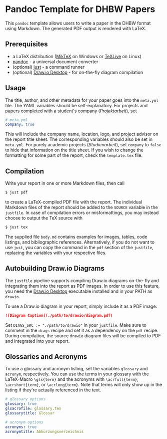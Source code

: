 # Pandoc Template for DHBW Papers

This `pandoc` template allows users to write a paper in the DHBW format using Markdown.
The generated PDF output is rendered with LaTeX.

## Prerequisites

- a LaTeX distribution ([MikTeX](https://miktex.org/) on Windows or [TeXLive](https://tug.org/texlive/) on Linux)
- [pandoc](https://pandoc.org/) - a universal document converter
- (optional) [just](https://github.com/casey/just) - a command runner
- (optional) [Draw.io Desktop](https://github.com/jgraph/drawio-desktop) - for on-the-fly diagram compilation

## Usage

The title, author, and other metadata for your paper goes into the `meta.yml` file.
The YAML variables should be self-explanatory.
For projects and papers completed with a student's company (_Projektarbeit_), set 

```yaml
# meta.yml
company: true
```

This will include the company name, location, logo, and project advisor on the report title sheet.
The corresponding variables should also be set in `meta.yml`.
For purely academic projects (_Studienarbeit_), set `company` to `false` to hide that information on the title sheet.
If you wish to change the formatting for some part of the report, check the `template.tex` file.

## Compilation

Write your report in one or more Markdown files, then call

```bash
$ just pdf
```

to create a LaTeX-compiled PDF file with the report.
The individual Markdown files of the report should be added to the `SOURCE` variable in the `justfile`.
In case of compilation errors or misformattings, you may instead choose to output the TeX source with

```bash
$ just tex
```

The supplied file `body.md` contains examples for images, tables, code listings, and bibliographic references.
Alternatively, if you do not want to use `just`, you can copy the command in the `pdf` section of the `justfile`,
replacing the variables with your respective files.

## Autobuilding Draw.io Diagrams

The `justfile` pipeline supports compiling Draw.io diagrams on-the-fly and integrating them into the report as PDF images.
In order to use this feature, you need the [Draw.io Desktop](https://github.com/jgraph/drawio-desktop) executable
installed and in your PATH as `drawio`.

To use a Draw.io diagram in your report, simply include it as a PDF image:

```markdown
![Diagram Caption](./path/to/drawio/diagram.pdf)
```

Set `DIAGS_SRC := "./path/to/drawio"` in your `justfile`.
Make sure to comment in the `diags` recipe and set it as a dependency on the `pdf` recipe.
During compilation, the source `drawio` diagram files will be compiled to PDF and integrated into your report.

## Glossaries and Acronyms

To use a glossary and acronym listing, set the variables `glossary` and `acronym`, respectively.
You can use the terms in your glossary with the LaTeX-Macro `\gls{term}` and the acronyms with
`\acrfull{term}`, `\acrshort{term}`, or `\acrlong{term}`.
Note that terms will only show up in the listing if they're actually referenced in the text.

```yaml
# glossary options
glossary: true
glsacrofile: glossary.tex
glossarytitle: Glossar

# acronym options
acronyms: true
acronymtitle: Abkürzungsverzeichnis
```

